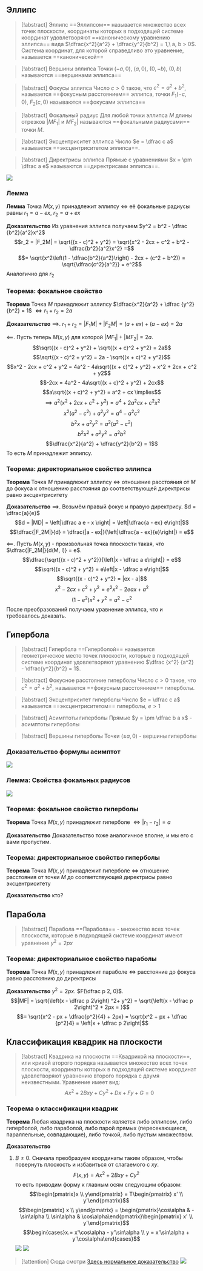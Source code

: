 ## Эллипс

> [!abstract] Эллипс
> ==Эллипсом== называется множество всех точек плоскости, координаты которых в подходящей системе координат удовлетворяют ==каноническому уравнению эллипса== вида $\dfrac{x^2}{a^2} + \dfrac{y^2}{b^2} = 1,\ a, b > 0$. Система координат, для которой справедливо это уравнение, называется ==канонической==


> [!abstract] Вершины эллипса
> Точки $(-a, 0),\ (a, 0),\ (0, -b),\ (0, b)$ называются ==вершинами эллипса==


> [!abstract] Фокусы эллипса
> Число $c > 0$ такое, что $c^2 = a^2 + b^2$, называется ==фокусным расстоянием== эллипса, точки $F_1(-c, 0),\ F_2(c, 0)$ называются ==фокусами эллипса==


> [!abstract] Фокальный радиус 
> Для любой точки эллипса $M$ длины отрезков $|MF_1|$ и $MF_2|$ называются ==фокальными радиусами== точки $M$.


> [!abstract] Эксцентриситет эллипса
> Число $e = \dfrac c a$ называется ==эксцентриситетом эллипса==.


> [!abstract] Директрисы эллипса
> Прямые с уравнениями $x = \pm \dfrac a e$ называются ==директрисами эллипса==.

![](attachments/Pasted%20image%2020230516132523.png)

### Лемма
**Лемма**
Точка $M(x, y)$ принадлежит эллипсу $\iff$ её фокальные радиусы равны $r_1 = a - ex,\ r_2 = a + ex$

**Доказательство**
Из уравнения эллипса получаем $y^2 = b^2 - \dfrac {b^2}{a^2}x^2$
$$r_2 = |F_2M| = \sqrt{(x - c)^2 + y^2} = \sqrt{x^2 - 2cx + c^2 + b^2 - \dfrac{b^2}{a^2}x^2} =$$$$= \sqrt{x^2\left(1 - \dfrac{b^2}{a^2}\right) - 2cx + (c^2 + b^2)} = \sqrt{\dfrac{c^2}{a^2}} = e^2$$
Аналогично для $r_2$

### Теорема: фокальное свойство
**Теорема**
Точка $M$ принадлежит эллипсу $\dfrac{x^2}{a^2} + \dfrac {y^2}{b^2} = 1$ $\iff r_1 + r_2 = 2a$

**Доказательство**
$\implies$. $r_1 + r_2 = |F_1M| + |F_2M| = (a + ex) + (a - ex) = 2a$

$\impliedby$. Пусть теперь $M(x, y)$ для которой $|MF_1| + |MF_2| = 2a$.
$$\sqrt{(x - c)^2 + y^2} + \sqrt{(x + c)^2 + y^2} = 2a$$
$$\sqrt{(x - c)^2 + y^2} = 2a - \sqrt{(x + c)^2 + y^2}$$
$$x^2 - 2cx + c^2 + y^2 = 4a^2 - 4a\sqrt{(x + c)^2 + y^2} + x^2 + 2cx + c^2 + y2$$
$$-2cx = 4a^2 - 4a\sqrt{(x + c)^2 + y^2} + 2cx$$
$$a\sqrt{(x + c)^2 + y^2} = a^2 + cx \implies$$
$$\implies a^2 (x^2 + 2cx + c^2 + y^2) = a^4 + 2a^2cx + c^2x^2 $$
$$x^2(a^2 - c^2) + a^2y^2 = a^4 - a^2c^2$$
$$b^2x + a^2 y^2 = a^2(a^2 - c^2)$$
$$b^2x^2 + a^2y^2 = a^2b^2$$
$$\dfrac{x^2}{a^2} + \dfrac{y^2}{b^2} = 1$$
То есть $M$ принадлежит эллипсу.

### Теорема: директориальное свойство эллипса
**Теорема**
Точка $M$ принадлежит эллипсу $\iff$ отношение расстояния от $M$ до фокуса к отношению расстояния до соответствующей директрисы равно эксцентриситету

**Доказательство**
$\implies$. Возьмём правый фокус и правую директрису. $d = \dfrac{a}{e}$
$$d = |MD| = \left|\dfrac a e - x \right| = \left|\dfrac{a - ex} e\right|$$
$$\dfrac{|F_2M|}{d} = \dfrac{|a - ex|}{\left|\dfrac{a - ex}{e}\right|} = e$$

$\impliedby$. Пусть $M(x, y)$ - произвольная точка плоскости такая, что $\dfrac{|F_2M|}{d(M, l)} = e$.
$$\dfrac{\sqrt{(x - c)^2 + y^2}}{\left|x - \dfrac a e\right|} = e$$
$$\sqrt{(x - c)^2 + y^2} = e\left|x - \dfrac a e\right|$$
$$\sqrt{(x - c)^2 + y^2} = |ex - a|$$
$$x^2 - 2cx + c^2 + y^2 = e^2x^2 - 2eax + a^2$$
$$(1 - e^2)x^2 + y^2 = a^2 - c^2$$
После преобразований получаем уравнение эллипса, что и требовалось доказать.

## Гипербола

> [!abstract] Гипербола
> ==Гиперболой== называется геометрическое место точек плоскости, которые в подходящей системе координат удовлетворяют уравнению $\dfrac {x^2} {a^2} - \dfrac{y^2}{b^2} = 1$.


> [!abstract] Фокусное расстояние гиперболы
> Число $c > 0$ такое, что $c^2 = a^2 + b^2$, называется ==фокусным расстоянием== гиперболы.


> [!abstract] Эксцентриситет гиперболы
> Число $e = \dfrac c a$ называется ==эксцентриситетом== гиперболы, $e > 1$


> [!abstract] Асимптоты гиперболы
> Прямые $y = \pm \dfrac b a x$ - асимптоты гиперболы


> [!abstract] Вершины гиперболы
> Точки $(\pm a, 0)$ - вершины гиперболы

### Доказательство формулы асимптот
![](attachments/Pasted%20image%2020230520155113.png)

### Лемма: Cвойства фокальных радиусов
![](attachments/Pasted%20image%2020230520155943.png)

### Теорема: фокальное свойство гиперболы
**Теорема**
Точка $M(x, y)$ принадлежит гиперболе $\iff |r_1 - r_2| = a$

**Доказательство**
Доказательство тоже аналогичное вполне, и мы его с вами пропустим.

### Теорема: директориальное свойство гиперболы
**Теорема**
Точка $M(x, y)$ принадлежит гиперболе $\iff$ отношение расстояния от точки $M$ до соответствующей директрисы равно эксцентриситету

**Доказательство**
кто?

## Парабола

> [!abstract] Парабола
> ==Парабола== - множество всех точек плоскости, которые в подходящей системе координат имеют уравнение $y^2 = 2px$

### Теорема: директориальное свойство параболы
**Теорема**
Точка $M(x, y)$ принадлежит параболе $\iff$ расстояние до фокуса равно расстоянию до директрисы

**Доказательство**
$y^2 = 2px$. $F(\dfrac p 2, 0)$.
$$|MF| = \sqrt{\left(x - \dfrac p 2\right) ^2+ y^2} = \sqrt{\left(x - \dfrac p 2\right)^2 + 2px = }$$ $$= \sqrt{x^2 - px + \dfrac{p^2}{4} + 2px} = \sqrt{x^2 + px + \dfrac {p^2}4} = \left|x + \dfrac p 2\right|$$
## Классификация квадрик на плоскости

> [!abstract] Квадрика на плоскости
> ==Квадрикой на плоскости==, или кривой второго порядка называется множество всех точек плоскости, координаты которых в подходящей системе координат удовлетворяют уравнению второго порядка с двумя неизвестными. Уравнение имеет вид: $$Ax^2 + 2Bxy + Cy^2 + Dx + Fy + G = 0$$

### Теорема о классификации квадрик
**Теорема**
Любая квадрика на плоскости является либо эллипсом, либо гиперболой, либо параболой, либо парой прямых (пересекающиеся, параллельные, совпадающие), либо точкой, либо пустым множеством.

**Доказательство**
1) $B \neq 0$. Сначала преобразуем координаты таким образом, чтобы повернуть плоскость и избавиться от слагаемого с $xy$. $$F(x, y) = Ax^2 + 2Bxy + Cy^2$$то есть приводим форму к главным осям следующим образом: $$\begin{pmatrix}x \\ y\end{pmatrix} = T\begin{pmatrix} x' \\ y'\end{pmatrix}$$$$\begin{pmatrix} x \\ y\end{pmatrix} = \begin{pmatrix}\cos\alpha & -\sin\alpha \\ \sin\alpha & \cos\alpha\end{pmatrix}\begin{pmatrix} x' \\ y'\end{pmatrix}$$$$\begin{cases}x.= x'\cos\alpha - y'\sin\alpha \\
y = x'\sin\alpha + y'\cos\alpha\end{cases}$$
![](attachments/Pasted%20image%2020230520164347.png)
![](attachments/Pasted%20image%2020230520164354.png)


> [!attention] Сюда смотри
> [Здесь нормальное доказательство](https://creewick.github.io/study/courses/algem/lectures/44.%20%D0%9A%D0%BB%D0%B0%D1%81%D1%81%D0%B8%D1%84%D0%B8%D0%BA%D0%B0%D1%86%D0%B8%D1%8F%20%D0%BA%D0%B2%D0%B0%D0%B4%D1%80%D0%B8%D0%BA%20%D0%BD%D0%B0%20%D0%BF%D0%BB%D0%BE%D1%81%D0%BA%D0%BE%D1%81%D1%82%D0%B8.pdf)
> ![](attachments/Pasted%20image%2020230520164542.png)


